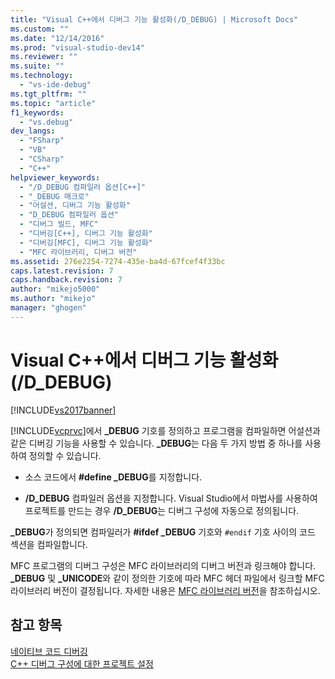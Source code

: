 ```yaml
---
title: "Visual C++에서 디버그 기능 활성화(/D_DEBUG) | Microsoft Docs"
ms.custom: ""
ms.date: "12/14/2016"
ms.prod: "visual-studio-dev14"
ms.reviewer: ""
ms.suite: ""
ms.technology: 
  - "vs-ide-debug"
ms.tgt_pltfrm: ""
ms.topic: "article"
f1_keywords: 
  - "vs.debug"
dev_langs: 
  - "FSharp"
  - "VB"
  - "CSharp"
  - "C++"
helpviewer_keywords: 
  - "/D_DEBUG 컴파일러 옵션[C++]"
  - "_DEBUG 매크로"
  - "어설션, 디버그 기능 활성화"
  - "D_DEBUG 컴파일러 옵션"
  - "디버그 빌드, MFC"
  - "디버깅[C++], 디버그 기능 활성화"
  - "디버깅[MFC], 디버그 기능 활성화"
  - "MFC 라이브러리, 디버그 버전"
ms.assetid: 276e2254-7274-435e-ba4d-67fcef4f33bc
caps.latest.revision: 7
caps.handback.revision: 7
author: "mikejo5000"
ms.author: "mikejo"
manager: "ghogen"
---
```

# Visual C++에서 디버그 기능 활성화(/D_DEBUG)
[!INCLUDE[vs2017banner](../code-quality/includes/vs2017banner.md)]

[!INCLUDE[vcprvc](../debugger/includes/vcprvc_md.md)]에서 **\_DEBUG** 기호를 정의하고 프로그램을 컴파일하면 어설션과 같은 디버깅 기능을 사용할 수 있습니다.  **\_DEBUG**는 다음 두 가지 방법 중 하나를 사용하여 정의할 수 있습니다.  
  
-   소스 코드에서 **\#define \_DEBUG**를 지정합니다.  
  
-   **\/D\_DEBUG** 컴파일러 옵션을 지정합니다. Visual Studio에서 마법사를 사용하여 프로젝트를 만드는 경우 **\/D\_DEBUG**는 디버그 구성에 자동으로 정의됩니다.  
  
 **\_DEBUG**가 정의되면 컴파일러가 **\#ifdef \_DEBUG** 기호와 `#endif` 기호 사이의 코드 섹션을 컴파일합니다.  
  
 MFC 프로그램의 디버그 구성은 MFC 라이브러리의 디버그 버전과 링크해야 합니다.  **\_DEBUG** 및 **\_UNICODE**와 같이 정의한 기호에 따라 MFC 헤더 파일에서 링크할 MFC 라이브러리 버전이 결정됩니다.  자세한 내용은 [MFC 라이브러리 버전](/visual-cpp/mfc/mfc-library-versions)을 참조하십시오.  
  
## 참고 항목  
 [네이티브 코드 디버깅](../debugger/debugging-native-code.md)   
 [C\+\+ 디버그 구성에 대한 프로젝트 설정](../debugger/project-settings-for-a-cpp-debug-configuration.md)
